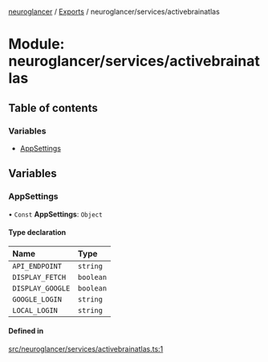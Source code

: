 [neuroglancer](../README.md) / [Exports](../modules.md) / neuroglancer/services/activebrainatlas

# Module: neuroglancer/services/activebrainatlas

## Table of contents

### Variables

- [AppSettings](neuroglancer_services_activebrainatlas.md#appsettings)

## Variables

### AppSettings

• `Const` **AppSettings**: `Object`

#### Type declaration

| Name | Type |
| :------ | :------ |
| `API_ENDPOINT` | `string` |
| `DISPLAY_FETCH` | `boolean` |
| `DISPLAY_GOOGLE` | `boolean` |
| `GOOGLE_LOGIN` | `string` |
| `LOCAL_LOGIN` | `string` |

#### Defined in

[src/neuroglancer/services/activebrainatlas.ts:1](https://github.com/ActiveBrainAtlas2/neuroglancer/blob/91617476/src/neuroglancer/services/activebrainatlas.ts#L1)

